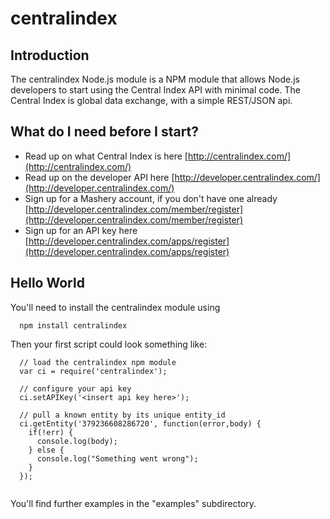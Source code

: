 # centralindex

## Introduction

The centralindex Node.js module is a NPM module that allows Node.js developers to start using the Central Index API with minimal code. The Central Index is global data exchange, with a simple REST/JSON api. 

## What do I need before I start?

* Read up on what Central Index is here [http://centralindex.com/](http://centralindex.com/)
* Read up on the developer API here [http://developer.centralindex.com/](http://developer.centralindex.com/)
* Sign up for a Mashery account, if you don't have one already [http://developer.centralindex.com/member/register](http://developer.centralindex.com/member/register)
* Sign up for an API key here [http://developer.centralindex.com/apps/register](http://developer.centralindex.com/apps/register)

## Hello World

You'll need to install the centralindex module using

```
  npm install centralindex
```

Then your first script could look something like:  

```
  // load the centralindex npm module
  var ci = require('centralindex');
  
  // configure your api key
  ci.setAPIKey('<insert api key here>');
    
  // pull a known entity by its unique entity_id
  ci.getEntity('379236608286720', function(error,body) {
    if(!err) {
      console.log(body);
    } else {
      console.log("Something went wrong");
    }
  });
  
```

You'll find further examples in the "examples" subdirectory.
